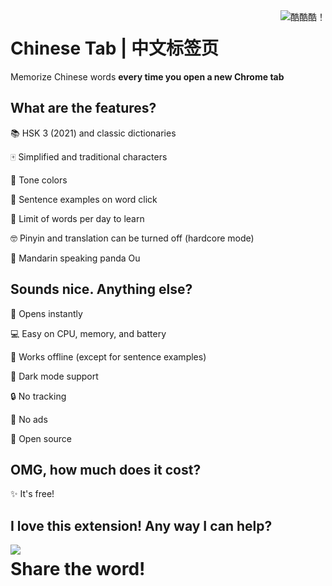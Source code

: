 <img align="right" src=images/panda.png title="酷酷酷！">

# Chinese Tab | 中文标签页

Memorize Chinese words ****every time you open a new Chrome tab****

## What are the features?

📚 HSK 3 (2021) and classic dictionaries

🀄 Simplified and traditional characters

🌈 Tone colors

📖 Sentence examples on word click

🎯 Limit of words per day to learn

🤓 Pinyin and translation can be turned off (hardcore mode)

🐼 Mandarin speaking panda Ou
## Sounds nice. Anything else?

💨 Opens instantly

💻 Easy on CPU, memory, and battery

📴 Works offline (except for sentence examples)

🌙 Dark mode support

🔒 No tracking

📛 No ads

💖 Open source


## OMG, how much does it cost?

✨ It's free!

## I love this extension! Any way I can help?

<img align="left" src=images/panda_easter.png><h1><strong>Share the word!</strong></h1>
